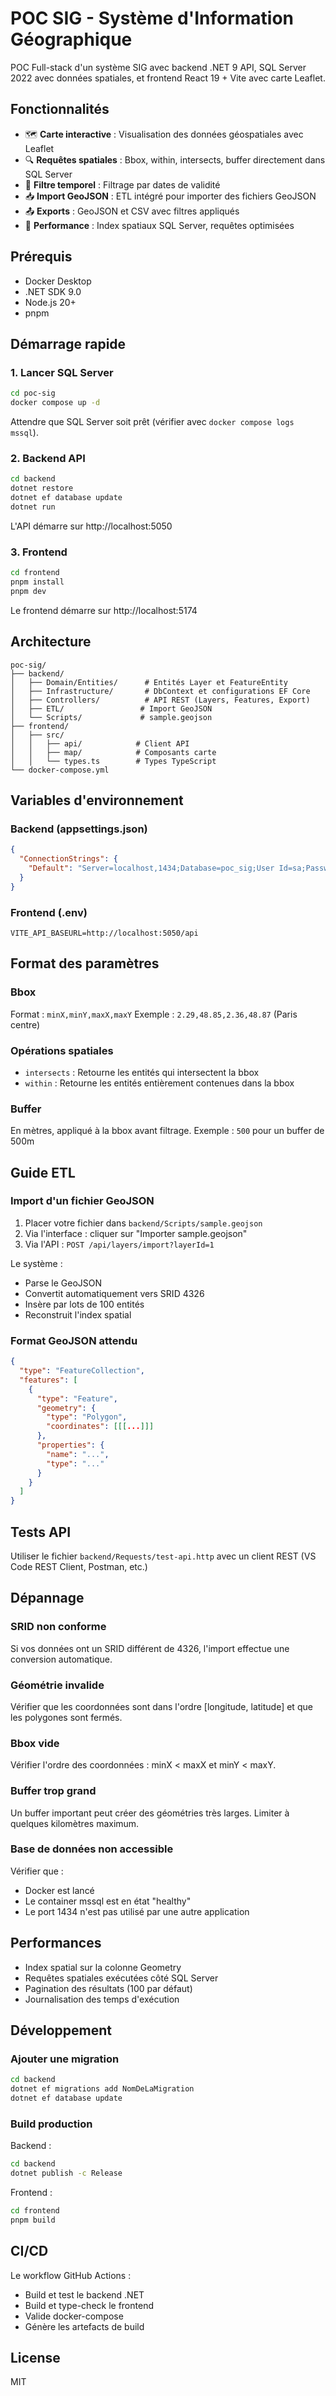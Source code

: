 # POC SIG - Système d'Information Géographique

POC Full-stack d'un système SIG avec backend .NET 9 API, SQL Server 2022 avec données spatiales, et frontend React 19 + Vite avec carte Leaflet.

## Fonctionnalités

- 🗺️ **Carte interactive** : Visualisation des données géospatiales avec Leaflet
- 🔍 **Requêtes spatiales** : Bbox, within, intersects, buffer directement dans SQL Server
- 📅 **Filtre temporel** : Filtrage par dates de validité
- 📥 **Import GeoJSON** : ETL intégré pour importer des fichiers GeoJSON
- 📤 **Exports** : GeoJSON et CSV avec filtres appliqués
- 🚀 **Performance** : Index spatiaux SQL Server, requêtes optimisées

## Prérequis

- Docker Desktop
- .NET SDK 9.0
- Node.js 20+
- pnpm

## Démarrage rapide

### 1. Lancer SQL Server

```bash
cd poc-sig
docker compose up -d
```

Attendre que SQL Server soit prêt (vérifier avec `docker compose logs mssql`).

### 2. Backend API

```bash
cd backend
dotnet restore
dotnet ef database update
dotnet run
```

L'API démarre sur http://localhost:5050

### 3. Frontend

```bash
cd frontend
pnpm install
pnpm dev
```

Le frontend démarre sur http://localhost:5174

## Architecture

```
poc-sig/
├── backend/
│   ├── Domain/Entities/      # Entités Layer et FeatureEntity
│   ├── Infrastructure/       # DbContext et configurations EF Core
│   ├── Controllers/          # API REST (Layers, Features, Export)
│   ├── ETL/                 # Import GeoJSON
│   └── Scripts/             # sample.geojson
├── frontend/
│   ├── src/
│   │   ├── api/            # Client API
│   │   ├── map/            # Composants carte
│   │   └── types.ts        # Types TypeScript
└── docker-compose.yml
```

## Variables d'environnement

### Backend (appsettings.json)

```json
{
  "ConnectionStrings": {
    "Default": "Server=localhost,1434;Database=poc_sig;User Id=sa;Password=Passw0rd!;TrustServerCertificate=True"
  }
}
```

### Frontend (.env)

```
VITE_API_BASEURL=http://localhost:5050/api
```

## Format des paramètres

### Bbox

Format : `minX,minY,maxX,maxY`
Exemple : `2.29,48.85,2.36,48.87` (Paris centre)

### Opérations spatiales

- `intersects` : Retourne les entités qui intersectent la bbox
- `within` : Retourne les entités entièrement contenues dans la bbox

### Buffer

En mètres, appliqué à la bbox avant filtrage.
Exemple : `500` pour un buffer de 500m

## Guide ETL

### Import d'un fichier GeoJSON

1. Placer votre fichier dans `backend/Scripts/sample.geojson`
2. Via l'interface : cliquer sur "Importer sample.geojson"
3. Via l'API : `POST /api/layers/import?layerId=1`

Le système :
- Parse le GeoJSON
- Convertit automatiquement vers SRID 4326
- Insère par lots de 100 entités
- Reconstruit l'index spatial

### Format GeoJSON attendu

```json
{
  "type": "FeatureCollection",
  "features": [
    {
      "type": "Feature",
      "geometry": {
        "type": "Polygon",
        "coordinates": [[[...]]]
      },
      "properties": {
        "name": "...",
        "type": "..."
      }
    }
  ]
}
```

## Tests API

Utiliser le fichier `backend/Requests/test-api.http` avec un client REST (VS Code REST Client, Postman, etc.)

## Dépannage

### SRID non conforme

Si vos données ont un SRID différent de 4326, l'import effectue une conversion automatique.

### Géométrie invalide

Vérifier que les coordonnées sont dans l'ordre [longitude, latitude] et que les polygones sont fermés.

### Bbox vide

Vérifier l'ordre des coordonnées : minX < maxX et minY < maxY.

### Buffer trop grand

Un buffer important peut créer des géométries très larges. Limiter à quelques kilomètres maximum.

### Base de données non accessible

Vérifier que :
- Docker est lancé
- Le container mssql est en état "healthy"
- Le port 1434 n'est pas utilisé par une autre application

## Performances

- Index spatial sur la colonne Geometry
- Requêtes spatiales exécutées côté SQL Server
- Pagination des résultats (100 par défaut)
- Journalisation des temps d'exécution

## Développement

### Ajouter une migration

```bash
cd backend
dotnet ef migrations add NomDeLaMigration
dotnet ef database update
```

### Build production

Backend :
```bash
cd backend
dotnet publish -c Release
```

Frontend :
```bash
cd frontend
pnpm build
```

## CI/CD

Le workflow GitHub Actions :
- Build et test le backend .NET
- Build et type-check le frontend
- Valide docker-compose
- Génère les artefacts de build

## License

MIT
